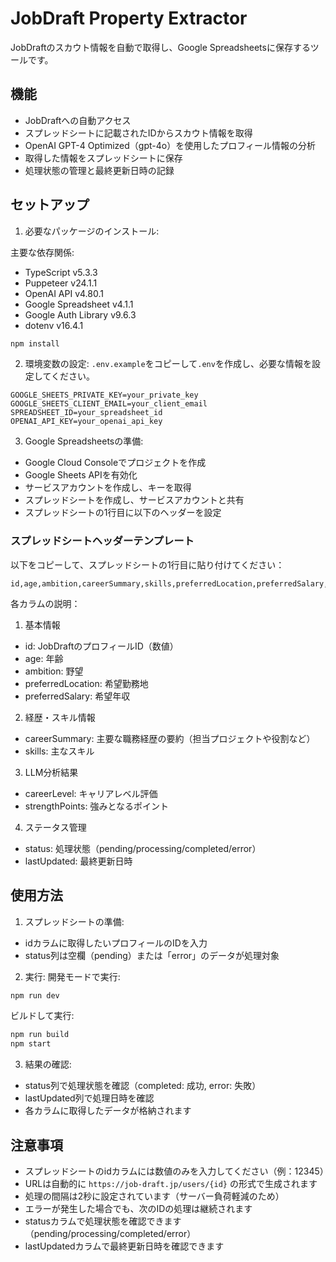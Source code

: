 # JobDraft Property Extractor

JobDraftのスカウト情報を自動で取得し、Google Spreadsheetsに保存するツールです。

## 機能

- JobDraftへの自動アクセス
- スプレッドシートに記載されたIDからスカウト情報を取得
- OpenAI GPT-4 Optimized（gpt-4o）を使用したプロフィール情報の分析
- 取得した情報をスプレッドシートに保存
- 処理状態の管理と最終更新日時の記録

## セットアップ

1. 必要なパッケージのインストール:

主要な依存関係:
- TypeScript v5.3.3
- Puppeteer v24.1.1
- OpenAI API v4.80.1
- Google Spreadsheet v4.1.1
- Google Auth Library v9.6.3
- dotenv v16.4.1

```bash
npm install
```

2. 環境変数の設定:
`.env.example`をコピーして`.env`を作成し、必要な情報を設定してください。

```env
GOOGLE_SHEETS_PRIVATE_KEY=your_private_key
GOOGLE_SHEETS_CLIENT_EMAIL=your_client_email
SPREADSHEET_ID=your_spreadsheet_id
OPENAI_API_KEY=your_openai_api_key
```

3. Google Spreadsheetsの準備:
- Google Cloud Consoleでプロジェクトを作成
- Google Sheets APIを有効化
- サービスアカウントを作成し、キーを取得
- スプレッドシートを作成し、サービスアカウントと共有
- スプレッドシートの1行目に以下のヘッダーを設定

### スプレッドシートヘッダーテンプレート

以下をコピーして、スプレッドシートの1行目に貼り付けてください：

```
id,age,ambition,careerSummary,skills,preferredLocation,preferredSalary,careerLevel,strengthPoints,status,lastUpdated
```

各カラムの説明：
1. 基本情報
- id: JobDraftのプロフィールID（数値）
- age: 年齢
- ambition: 野望
- preferredLocation: 希望勤務地
- preferredSalary: 希望年収

2. 経歴・スキル情報
- careerSummary: 主要な職務経歴の要約（担当プロジェクトや役割など）
- skills: 主なスキル

3. LLM分析結果
- careerLevel: キャリアレベル評価
- strengthPoints: 強みとなるポイント

4. ステータス管理
- status: 処理状態（pending/processing/completed/error）
- lastUpdated: 最終更新日時

## 使用方法

1. スプレッドシートの準備:
- idカラムに取得したいプロフィールのIDを入力
- status列は空欄（pending）または「error」のデータが処理対象

2. 実行:
開発モードで実行:
```bash
npm run dev
```

ビルドして実行:
```bash
npm run build
npm start
```

3. 結果の確認:
- status列で処理状態を確認（completed: 成功, error: 失敗）
- lastUpdated列で処理日時を確認
- 各カラムに取得したデータが格納されます

## 注意事項

- スプレッドシートのidカラムには数値のみを入力してください（例：12345）
- URLは自動的に `https://job-draft.jp/users/{id}` の形式で生成されます
- 処理の間隔は2秒に設定されています（サーバー負荷軽減のため）
- エラーが発生した場合でも、次のIDの処理は継続されます
- statusカラムで処理状態を確認できます（pending/processing/completed/error）
- lastUpdatedカラムで最終更新日時を確認できます
